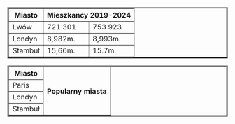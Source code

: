 
<html>

<head>

</head>

<body>

<table border='3'>


<tr>

<th>
Miasto
</th>

<th colspan='2'>
Mieszkancy 2019-2024
</th>


</tr>

<tr>

<td>
Lwów
</td>

<td>
721 301
</td>

<td>
753 923
</td>

</tr>


<tr>

<td>
Londyn
</td>

<td>
8,982m.
</td>

<td>
8,993m.
</td>


</tr>



<tr>

<td>
Stambuł 
</td>

<td>
15,66m.
</td>

<td>
15.7m.
</td>


</tr>

</tabele>










<table border='3'>

<tr>

<th>
Miasto
</th>

<th rowspan='4'>
Popularny miasta
</th>


</tr>

<tr>

<td>
Paris
</td>


</tr>


<tr>

<td>
Londyn
</td>




</tr>



<tr>

<td>
Stambuł 
</td>



</tr>









</table>

</body>





</html>
